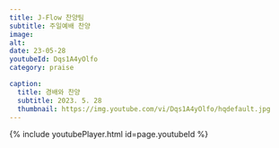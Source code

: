```yaml
---
title: J-Flow 찬양팀
subtitle: 주일예배 찬양
image:
alt:
date: 23-05-28
youtubeId: Dqs1A4yOlfo
category: praise

caption:
  title: 경배와 찬양
  subtitle: 2023. 5. 28
  thumbnail: https://img.youtube.com/vi/Dqs1A4yOlfo/hqdefault.jpg
---
```


{% include youtubePlayer.html id=page.youtubeId %}
